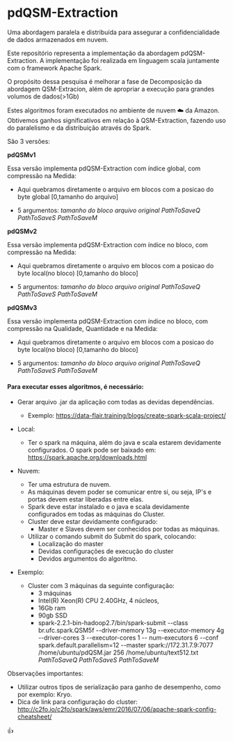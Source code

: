 # pdQSM-Extraction
Uma abordagem paralela e distribuída para assegurar a confidencialidade de dados armazenados em nuvem.

Este repositório representa a implementação da abordagem pdQSM-Extraction. A implementação foi realizada em linguagem scala juntamente com o framework Apache Spark.

O propósito dessa pesquisa é melhorar a fase de Decomposição da abordagem QSM-Extracion, além de apropriar a execução para grandes volumos de dados(>1Gb)

Estes algoritmos foram executados no ambiente de nuvem :cloud: da Amazon. Obtivemos ganhos significativos em relação à QSM-Extraction, fazendo uso do paralelismo e da distribuição através do Spark.

São 3 versões:

**pdQSMv1**

 Essa versão implementa pdQSM-Extraction com índice global, com compressão na Medida:

* Aqui quebramos diretamente o arquivo em blocos com a posicao do byte global [0,tamanho do arquivo]

* 5 argumentos: *tamanho do bloco*  *arquivo original*  *PathToSaveQ*  *PathToSaveS*  *PathToSaveM*

**pdQSMv2**

Essa versão implementa pdQSM-Extraction com índice no bloco, com compressão na Medida:

* Aqui quebramos diretamente o arquivo em blocos com a posicao do byte local(no bloco) [0,tamanho do bloco]

* 5 argumentos: *tamanho do bloco*  *arquivo original*  *PathToSaveQ*  *PathToSaveS*  *PathToSaveM*


**pdQSMv3**

Essa versão implementa pdQSM-Extraction com índice no bloco, com compressão na Qualidade, Quantidade e na Medida:

* Aqui quebramos diretamente o arquivo em blocos com a posicao do byte local(no bloco) [0,tamanho do bloco]

* 5 argumentos: *tamanho do bloco*  *arquivo original*  *PathToSaveQ*  *PathToSaveS*  *PathToSaveM*

#### Para executar esses algoritmos, é necessário:

 * Gerar arquivo .jar da aplicação com todas as devidas dependências.
   * Exemplo: https://data-flair.training/blogs/create-spark-scala-project/

 * Local:
   * Ter o spark na máquina, além do java e scala estarem devidamente configurados. O spark pode ser baixado em: https://spark.apache.org/downloads.html
 * Nuvem:
   * Ter uma estrutura de nuvem.
   * As máquinas devem poder se comunicar entre si, ou seja, IP's e portas devem estar liberadas entre elas.
   * Spark deve estar instalado e o java e scala  devidamente configurados em todas as máquinas do Cluster.
   * Cluster deve estar devidamente configurado:
     * Master e Slaves devem ser conhecidos por todas as máquinas.
   * Utilizar o comando submit do Submit do spark, colocando:
     * Localização do master
     * Devidas configurações de execução do cluster
     * Devidos argumentos do algoritmo.
     
 * Exemplo:
    * Cluster com 3 máquinas da seguinte configuração:
        * 3 máquinas
        * Intel(R) Xeon(R) CPU 2.40GHz, 4 núcleos,
        * 16Gb ram
        * 90gb SSD
        * spark-2.2.1-bin-hadoop2.7/bin/spark-submit --class br.ufc.spark.QSM5f --driver-memory 13g --executor-memory 4g --driver-cores 3 --executor-cores 1 -- num-executors 6 --conf spark.default.parallelism=12  --master spark://172.31.7.9:7077 /home/ubuntu/pdQSM.jar 256 /home/ubuntu/text512.txt *PathToSaveQ* *PathToSaveS*  *PathToSaveM*

Observações importantes:
  * Utilizar outros tipos de serialização para ganho de desempenho, como por exemplo: Kryo.
  * Dica de link para configuração do cluster: http://c2fo.io/c2fo/spark/aws/emr/2016/07/06/apache-spark-config-cheatsheet/

:+1:
